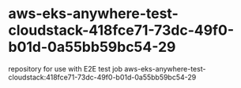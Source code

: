 # aws-eks-anywhere-test-cloudstack-418fce71-73dc-49f0-b01d-0a55bb59bc54-29
repository for use with E2E test job aws-eks-anywhere-test-cloudstack:418fce71-73dc-49f0-b01d-0a55bb59bc54-29
